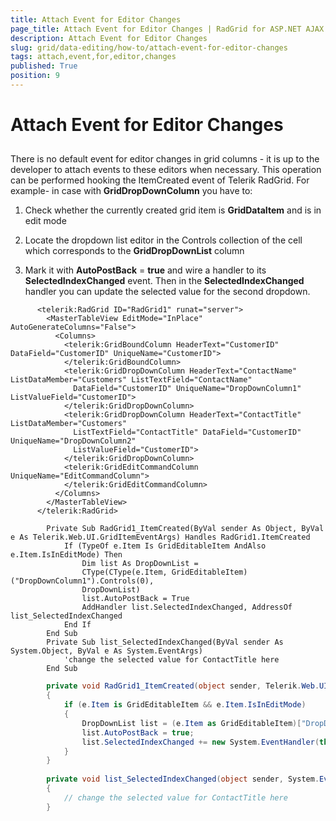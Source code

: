 ```yaml
---
title: Attach Event for Editor Changes
page_title: Attach Event for Editor Changes | RadGrid for ASP.NET AJAX Documentation
description: Attach Event for Editor Changes
slug: grid/data-editing/how-to/attach-event-for-editor-changes
tags: attach,event,for,editor,changes
published: True
position: 9
---
```


# Attach Event for Editor Changes



## 

There is no default event for editor changes in grid columns - it is up to the developer to attach events to these editors when necessary. This operation can be performed hooking the ItemCreated event of Telerik RadGrid. For example- in case with **GridDropDownColumn** you have to:

1. Check whether the currently created grid item is **GridDataItem** and is in edit mode

1. Locate the dropdown list editor in the Controls collection of the cell which corresponds to the **GridDropDownList** column

1. Mark it with **AutoPostBack** = **true** and wire a handler to its **SelectedIndexChanged** event. Then in the **SelectedIndexChanged** handler you can update the selected value for the second dropdown.



````ASP.NET
	  <telerik:RadGrid ID="RadGrid1" runat="server">
	    <MasterTableView EditMode="InPlace" AutoGenerateColumns="False">
	      <Columns>
	        <telerik:GridBoundColumn HeaderText="CustomerID" DataField="CustomerID" UniqueName="CustomerID">
	        </telerik:GridBoundColumn>
	        <telerik:GridDropDownColumn HeaderText="ContactName" ListDataMember="Customers" ListTextField="ContactName"
	          DataField="CustomerID" UniqueName="DropDownColumn1" ListValueField="CustomerID">
	        </telerik:GridDropDownColumn>
	        <telerik:GridDropDownColumn HeaderText="ContactTitle" ListDataMember="Customers"
	          ListTextField="ContactTitle" DataField="CustomerID" UniqueName="DropDownColumn2"
	          ListValueField="CustomerID">
	        </telerik:GridDropDownColumn>
	        <telerik:GridEditCommandColumn UniqueName="EditCommandColumn">
	        </telerik:GridEditCommandColumn>
	      </Columns>
	    </MasterTableView>
	  </telerik:RadGrid>
````
````VB
	    Private Sub RadGrid1_ItemCreated(ByVal sender As Object, ByVal e As Telerik.Web.UI.GridItemEventArgs) Handles RadGrid1.ItemCreated
	        If (TypeOf e.Item Is GridEditableItem AndAlso e.Item.IsInEditMode) Then
	            Dim list As DropDownList =
	            CType(CType(e.Item, GridEditableItem)("DropDownColumn1").Controls(0), 
	            DropDownList)
	            list.AutoPostBack = True
	            AddHandler list.SelectedIndexChanged, AddressOf list_SelectedIndexChanged
	        End If
	    End Sub
	    Private Sub list_SelectedIndexChanged(ByVal sender As System.Object, ByVal e As System.EventArgs)
	        'change the selected value for ContactTitle here
	    End Sub
````
````C#
	    private void RadGrid1_ItemCreated(object sender, Telerik.Web.UI.GridItemEventArgs e)
	    {
	        if (e.Item is GridEditableItem && e.Item.IsInEditMode)
	        {
	            DropDownList list = (e.Item as GridEditableItem)["DropDownColumn1"].Controls[0] as DropDownList;
	            list.AutoPostBack = true;
	            list.SelectedIndexChanged += new System.EventHandler(this.list_SelectedIndexChanged);
	        }
	    }
	
	    private void list_SelectedIndexChanged(object sender, System.EventArgs e)
	    {
	        // change the selected value for ContactTitle here
	    }
````

